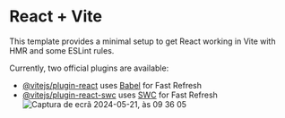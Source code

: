 # React + Vite

This template provides a minimal setup to get React working in Vite with HMR and some ESLint rules.

Currently, two official plugins are available:

- [@vitejs/plugin-react](https://github.com/vitejs/vite-plugin-react/blob/main/packages/plugin-react/README.md) uses [Babel](https://babeljs.io/) for Fast Refresh
- [@vitejs/plugin-react-swc](https://github.com/vitejs/vite-plugin-react-swc) uses [SWC](https://swc.rs/) for Fast Refresh
![Captura de ecrã 2024-05-21, às 09 36 05](https://github.com/Gon98/react-jobs/assets/68713770/4bd4ce41-4e99-4eb9-8948-f2d789de6e0e)
